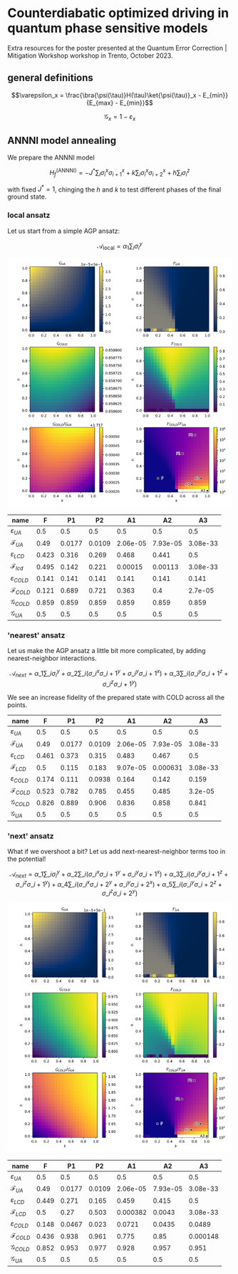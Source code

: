 # Counterdiabatic optimized driving in quantum phase sensitive models

Extra resources for the poster presented at the Quantum Error Correction | Mitigation Workshop workshop in Trento, October 2023.

## general definitions

$$\varepsilon_x = \frac{\bra{\psi(\tau)}H(\tau)\ket{\psi(\tau)}_x - E_{min}}{E_{max} - E_{min}}$$

$$\mathcal{G}_x = 1 - \varepsilon_x$$


## ANNNI model annealing

We prepare the ANNNI model

$$H_f^{\text{(ANNNI)}} = -J^*\sum_i \sigma^x_i \sigma^x_{i+1} + k\sum_i \sigma^x_i \sigma^x_{i+2} + h\sum_i \sigma^z_i$$

with fixed $J^*=1$, chinging the $h$ and $k$ to test different phases of the final ground state.

### local ansatz

Let us start from a simple AGP ansatz:

$$\mathcal{A}_{\text{local}} = \alpha_1\sum_i\sigma_i^y$$

<p align="center">
  <img src="annni_local-ansatz.svg">
</p>

| name |     F |     P1 |     P2 |       A1 |       A2 |       A3 |
| --- | --- | --- | --- | --- | --- | --- |
|$\varepsilon_{UA}$|   0.5 |    0.5 |    0.5 |      0.5 |      0.5 |      0.5 |
|$\mathcal{F}_{UA}$|  0.49 | 0.0177 | 0.0109 | 2.06e-05 | 7.93e-05 | 3.08e-33 |
|$\varepsilon_{LCD}$| 0.423 |  0.316 |  0.269 |    0.468 |    0.441 |      0.5 |
|$\mathcal{F}_{lcd}$| 0.495 |  0.142 |  0.221 |  0.00015 |  0.00113 | 3.08e-33 |
|$\varepsilon_{COLD}$| 0.141 |  0.141 |  0.141 |    0.141 |    0.141 |    0.141 |
|$\mathcal{F}_{COLD}$| 0.121 |  0.689 |  0.721 |    0.363 |      0.4 |  2.7e-05 |
|$\mathcal{G}_{COLD}$  | 0.859 |  0.859 |  0.859 |    0.859 |    0.859 |    0.859 |
|$\mathcal{G}_{UA}$    |   0.5 |    0.5 |    0.5 |      0.5 |      0.5 |      0.5 |


### 'nearest' ansatz

Let us make the AGP ansatz a little bit more complicated, by adding nearest-neighbor interactions.

$$\mathcal{A}_{next} = \alpha\_1\sum\_i\sigma_i^y + \alpha\_2\sum\_i\left( \sigma\_i^x\sigma\_{i+1}^y + \sigma\_i^y\sigma\_{i+1}^x \right) + \alpha\_3\sum\_i\left( \sigma\_i^y\sigma\_{i+1}^z + \sigma\_i^z\sigma\_{i+1}^y \right)$$

We see an increase fidelity of the prepared state with COLD across all the points.

| name |     F |     P1 |     P2 |       A1 |       A2 |       A3 |
| --- | --- | --- | --- | --- | --- | --- |
|$\varepsilon_{UA}$|   0.5 |    0.5 |    0.5 |      0.5 |      0.5 |      0.5 |
|$\mathcal{F}_{UA}$|  0.49 | 0.0177 | 0.0109 | 2.06e-05 | 7.93e-05 | 3.08e-33 |
|$\varepsilon_{LCD}$| 0.461 |  0.373 |  0.315 |    0.483 |    0.467 |      0.5 |
|$\mathcal{F}_{LCD}$|   0.5 |  0.115 |  0.183 | 9.07e-05 | 0.000631 | 3.08e-33 |
|$\varepsilon_{COLD}$| 0.174 |  0.111 | 0.0938 |    0.164 |    0.142 |    0.159 |
|$\mathcal{F}_{COLD}$| 0.523 |  0.782 |  0.785 |    0.455 |    0.485 |  3.2e-05 |
|$\mathcal{G}_{COLD}$| 0.826 |  0.889 |  0.906 |    0.836 |    0.858 |    0.841 |
|$\mathcal{G}_{UA}$|   0.5 |    0.5 |    0.5 |      0.5 |      0.5 |      0.5 |


### 'next' ansatz

What if we overshoot a bit? Let us add next-nearest-neighbor terms too in the potential!

$$\mathcal{A}_{next} = \alpha\_1\sum\_i\sigma_i^y + \alpha\_2\sum\_i\left( \sigma\_i^x\sigma\_{i+1}^y + \sigma\_i^y\sigma\_{i+1}^x \right) + \alpha\_3\sum\_i\left( \sigma\_i^y\sigma\_{i+1}^z + \sigma\_i^z\sigma\_{i+1}^y \right) + \alpha\_4\sum\_i\left( \sigma\_i^x\sigma\_{i+2}^y + \sigma\_i^y\sigma\_{i+2}^x \right) + \alpha\_5\sum\_i\left( \sigma\_i^y\sigma\_{i+2}^z + \sigma\_i^z\sigma\_{i+2}^y \right)$$

<p align="center">
  <img src="annni_next-ansatz_1.svg">
</p>

|name |     F |     P1 |     P2 |       A1 |       A2 |       A3 |
| --- | --- | --- | --- | --- | --- | --- |
|$\varepsilon_{UA}$|   0.5 |    0.5 |    0.5 |      0.5 |      0.5 |      0.5 |
|$\mathcal{F}_{UA}$|  0.49 | 0.0177 | 0.0109 | 2.06e-05 | 7.93e-05 | 3.08e-33 |
|$\varepsilon_{LCD}$| 0.449 |  0.271 |  0.165 |    0.459 |    0.415 |      0.5 |
|$\mathcal{F}_{LCD}$|   0.5 |   0.27 |  0.503 | 0.000382 |   0.0043 | 3.08e-33 |
|$\varepsilon_{COLD}$| 0.148 | 0.0467 |  0.023 |   0.0721 |   0.0435 |   0.0489 |
|$\mathcal{F}_{COLD}$| 0.436 |  0.938 |  0.961 |    0.775 |     0.85 | 0.000148 |
|$\mathcal{G}_{COLD}$  | 0.852 |  0.953 |  0.977 |    0.928 |    0.957 |    0.951 |
|$\mathcal{G}_{UA}$    |   0.5 |    0.5 |    0.5 |      0.5 |      0.5 |      0.5 |
